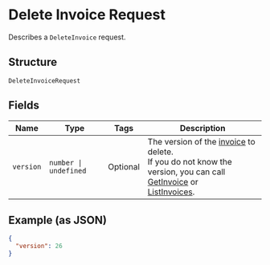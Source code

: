 
# Delete Invoice Request

Describes a `DeleteInvoice` request.

## Structure

`DeleteInvoiceRequest`

## Fields

| Name | Type | Tags | Description |
|  --- | --- | --- | --- |
| `version` | `number \| undefined` | Optional | The version of the [invoice](entity:Invoice) to delete.<br>If you do not know the version, you can call [GetInvoice](api-endpoint:Invoices-GetInvoice) or<br>[ListInvoices](api-endpoint:Invoices-ListInvoices). |

## Example (as JSON)

```json
{
  "version": 26
}
```

